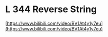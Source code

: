# L 344 Reverse String
 
[https://www.bilibili.com/video/BV1At4y1y7eu](https://www.bilibili.com/video/BV1At4y1y7eu)